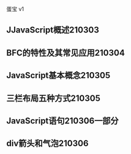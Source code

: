 蛋宝  v1

## JJavaScript概述210303

## BFC的特性及其常见应用210304

## JavaScript基本概念210305

## 三栏布局五种⽅式210305

## JavaScript语句210306一部分

## div箭头和气泡210306